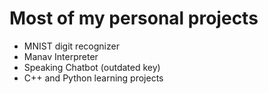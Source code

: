 # Most of my personal projects
- MNIST digit recognizer
- Manav Interpreter
- Speaking Chatbot (outdated key)
- C++ and Python learning projects
